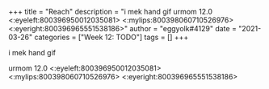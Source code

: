 +++
title = "Reach"
description = "i mek hand gif   urmom 12.0 <:eyeleft:800396950012035081> <:mylips:800398060710526976> <:eyeright:800396965551538186>"
author = "eggyolk#4129"
date = "2021-03-26"
categories = ["Week 12: TODO"]
tags = []
+++

i mek hand gif 

urmom 12.0 <:eyeleft:800396950012035081> <:mylips:800398060710526976> <:eyeright:800396965551538186>
